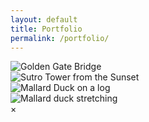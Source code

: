 ```yaml
---
layout: default
title: Portfolio
permalink: /portfolio/
---
```

<div class="image-container">
  <img src="/assets/images/IMG_1175.jpg" alt="Golden Gate Bridge">
</div>

<div class="image-container">
  <img src="/assets/images/IMG_1044.jpg" alt="Sutro Tower from the Sunset">
</div>

<div class="image-container">
  <img src="/assets/images/IMG_1120.jpg" alt="Mallard Duck on a log">
</div>

<div class="image-container">
  <img src="/assets/images/IMG_1060.jpg" alt="Mallard duck stretching">
</div>

<div id="imageModal" class="modal" onclick="closeModal()">
  <span class="close">&times;</span>
  <img class="modal-content" id="modalImage">
</div>
